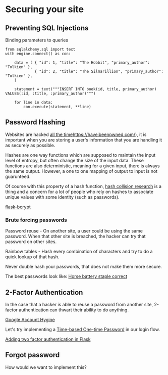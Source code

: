 # Securing your site

## Preventing SQL Injections

Binding parameters to queries

```
from sqlalchemy.sql import text
with engine.connect() as con:

    data = ( { "id": 1, "title": "The Hobbit", "primary_author": "Tolkien" },
             { "id": 2, "title": "The Silmarillion", "primary_author": "Tolkien" },
    )

    statement = text("""INSERT INTO book(id, title, primary_author) VALUES(:id, :title, :primary_author)""")

    for line in data:
        con.execute(statement, **line)
```

## Password Hashing

Websites are hacked [all the time]()https://haveibeenpwned.com/), it is important when you are storing a user's information that you are handling it as securely as possible.

Hashes are one way functions which are supposed to maintain the input level of entropy, but often change the size of the input data. These functions are also deterministic, meaning for a given input, there is always the same output. However, a one to one mapping of output to input is not guarunteed.

Of course with this property of a hash function, [hash collision research](https://shattered.io/) is a thing and a concern for a lot of people who rely on hashes to associate unique values with some identity (such as passwords).


[flask-bcrypt](https://flask-bcrypt.readthedocs.io/en/latest/)

### Brute forcing passwords

Password reuse - On another site, a user could be using the same password. When that other site is breached, the hacker can try that password on other sites.

Rainbow tables - Hash every combination of characters and try to do a quick lookup of that hash.

Never double hash your passwords, that does not make them more secure.

The best passwords look like: [Horse battery staple correct](https://xkcd.com/936/)

## 2-Factor Authentication

In the case that a hacker is able to reuse a password from another site, 2-factor authentication can thwart their ability to do anything.

[Google Account Hygine](https://security.googleblog.com/2019/05/new-research-how-effective-is-basic.html)

Let's try implementing a [Time-based One-time Password](https://en.wikipedia.org/wiki/Time-based_One-time_Password_algorithm) in our login flow.

[Adding two factor authentication in Flask](https://blog.miguelgrinberg.com/post/two-factor-authentication-with-flask)

## Forgot password

How would we want to implement this?
